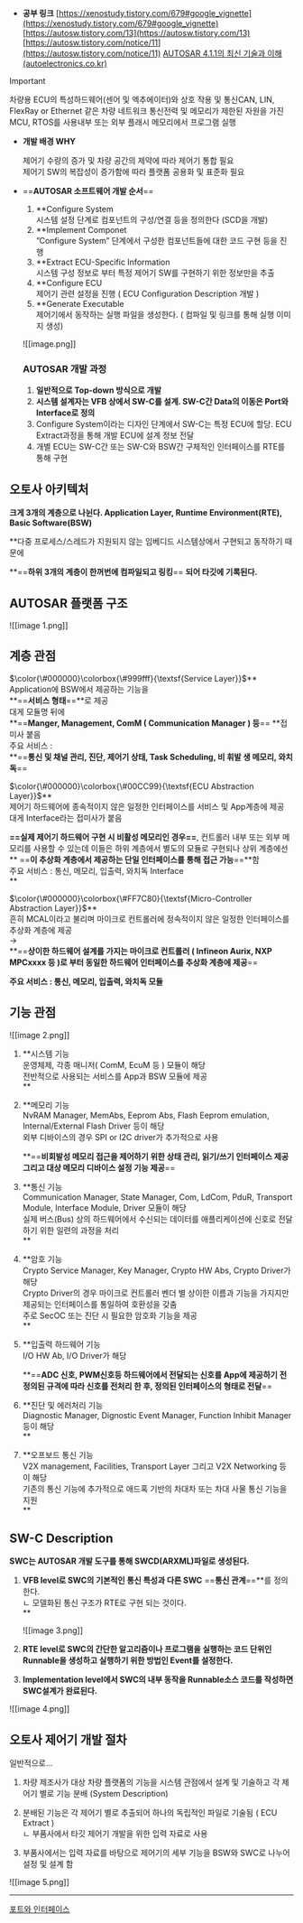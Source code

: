 - **공부 링크**
    [https://xenostudy.tistory.com/679#google_vignette](https://xenostudy.tistory.com/679#google_vignette)
    [https://autosw.tistory.com/13](https://autosw.tistory.com/13)
    [https://autosw.tistory.com/notice/11](https://autosw.tistory.com/notice/11)
    [AUTOSAR 4.1.1의 최신 기술과 이해 (autoelectronics.co.kr)](https://www.autoelectronics.co.kr/article/articleView.asp?idx=1270#:~:text=%E2%91%A4%20PORT%EB%8A%94%20MCU%EC%9D%98%20%EA%B8%B0%EB%B3%B8%EC%84%A4%EC%A0%95%20%EC%9D%B4%ED%9B%84%EC%97%90%20Board%EC%83%81%EC%9D%98%20Pin%EC%9D%84%20%EC%96%B4%EB%96%A4,%EB%B3%80%EA%B2%BD%EC%9D%84%20%EC%9C%84%ED%95%9C%20API%EB%A5%BC%20%EC%83%9D%EC%84%B1%ED%95%A0%20%EA%B2%83%EC%9D%B8%EC%A7%80%EB%A5%BC%20%EC%84%A4%EC%A0%95%ED%95%98%EB%8A%94%20Device%20Driver%EC%9D%B4%EB%8B%A4.)

> [!important]  
> 차량용 ECU의 특성하드웨어(센어 및 엑추에이터)와 상호 작용 및 통신CAN, LIN, FlexRay or Ethernet 같은 차량 네트워크 통신전력 및 메모리가 제한된 자원을 가진 MCU, RTOS를 사용내부 또는 외부 플래시 메모리에서 프로그램 실행  

- **개발 배경 WHY**
    
    제어기 수량의 증가 및 차량 공간의 제약에 따라 제어기 통합 필요  
    제어기 SW의 복잡성이 증가함에 따라 플랫폼 공용화 및 표준화 필요  
    
- ==**AUTOSAR 소프트웨어 개발 순서**==
    
    1. **Configure System  
        시스템 설정 단계로 컴포넌트의 구성/연결 등을 정의한다 (SCD을 개발)  
    2. **Implement Componet  
        ”Configure System” 단계에서 구성한 컴포넌트들에 대한 코드 구현 등을 진행  
    3. **Extract ECU-Specific Information  
        시스템 구성 정보로 부터 특정 제어기 SW를 구현하기 위한 정보만을 추출  
    4. **Configure ECU  
        제어기 관련 설정을 진행 ( ECU Configuration Description 개발 )  
    5. **Generate Executable  
        제어기에서 동작하는 실행 파일을 생성한다. ( 컴파일 및 링크를 통해 실행 이미지 생성)  
    
    ![[image.png]]
    
      
    
    ### AUTOSAR 개발 과정
    
    1. **일반적으로 Top-down 방식으로 개발**
    2. **시스템 설계자는 VFB 상에서 SW-C를 설계. SW-C간 Data의 이동은 Port와 Interface로 정의**
    3. Configure System이라는 디자인 단계에서 SW-C는 특정 ECU에 할당. ECU Extract과정을 통해 개발 ECU에 설계 정보 전달
    4. 개별 ECU는 SW-C간 또는 SW-C와 BSW간 구체적인 인터페이스를 RTE를 통해 구현

## 오토사 아키텍처

**크게 3개의 계층으로 나뉜다. Application Layer, Runtime Environment(RTE), Basic Software(BSW)**

**다중 프로세스/스레드가 지원되지 않는 임베디드 시스템상에서 구현되고 동작하기 때문에  
  
**==**하위 3개의 계층이 한꺼번에 컴파일되고 링킹**== **되어 타깃에 기록된다.**

  

## AUTOSAR 플랫폼 구조

![[image 1.png]]

## 계층 관점

$\color{\#000000}\colorbox{\#999fff}{\textsf{Service Layer}}$﻿**  
Application에 BSW에서 제공하는 기능을  
**==**서비스 형태**==**로 제공  
대게 모듈명 뒤에  
**==**Manger, Management, ComM ( Communication Manager ) 등**== **접미사 붙음  
주요 서비스 :  
**==**통신 및 채널 관리, 진단, 제어기 상태, Task Scheduling, 비 휘발 생 메모리, 와치독**==

$\color{\#000000}\colorbox{\#00CC99}{\textsf{ECU Abstraction Layer}}$﻿**  
제어기 하드웨어에 종속적이지 않은 일정한 인터페이스를 서비스 및 App계층에 제공  
대게 Interface라는 접미사가 붙음  
  
**==**실제 제어기 하드웨어 구현 시 비활성 메모리인 경우**==**, 컨트롤러 내부 또는 외부 메모리를 사용할 수 있는데 이들은 하위 계층에서 별도의 모듈로 구현되나 상위 계층에선** ==**이 추상화 계층에서 제공하는 단일 인터페이스를 통해 접근 가능**==**함  
주요 서비스 : 통신, 메모리, 입출력, 와치독 Interface  
**

$\color{\#000000}\colorbox{\#FF7C80}{\textsf{Micro-Controller Abstraction Layer}}$﻿**  
흔히 MCAL이라고 불리며 마이크로 컨트롤러에 정속적이지 않은 일정한 인터페이스를 추상화 계층에 제공  
→  
**==**상이한 하드웨어 설계를 가지는 마이크로 컨트롤러 ( Infineon Aurix, NXP MPCxxxx 등 )로 부터 동일한 하드웨어 인터페이스를 추상화 계층에 제공**==

**주요 서비스 : 통신, 메모리, 입출력, 와치독 모듈**

  

## 기능 관점

![[image 2.png]]

1. **시스템 기능  
    운영체제, 각종 매니저( ComM, EcuM 등 ) 모듈이 해당  
    전반적으로 사용되는 서비스를 App과 BSW 모듈에 제공  
    **
2. **메모리 기능  
    NvRAM Manager, MemAbs, Eeprom Abs, Flash Eeprom emulation, Internal/External Flash Driver 등이 해당  
    외부 디바이스의 경우 SPI or I2C driver가 추가적으로 사용  
      
    **==**비회발성 메모리 접근을 제어하기 위한 상태 관리, 읽기/쓰기 인터페이스 제공 그리고 대상 메모리 디바이스 설정 기능 제공**==
3. **통신 기능  
    Communication Manager, State Manager, Com, LdCom, PduR, Transport Module, Interface Module, Driver 모듈이 해당  
    실제 버스(Bus) 상의 하드웨어에서 수신되는 데이터를 애플리케이션에 신호로 전달하기 위한 일련의 과정을 처리  
    **
4. **암호 기능  
    Crypto Service Manager, Key Manager, Crypto HW Abs, Crypto Driver가 해당  
    Crypto Driver의 경우 마이크로 컨트롤러 벤더 별 상이한 이름과 기능을 가지지만 제공되는 인터페이스를 통일하여 호환성을 갖춤  
    주로 SecOC 또는 진단 시 필요한 암호화 기능을 제공  
    **
5. **입출력 하드웨어 기능  
    I/O HW Ab, I/O Driver가 해당  
      
    **==**ADC 신호, PWM신호등 하드웨어에서 전달되는 신호를 App에 제공하기 전 정의된 규격에 따라 신호를 전처리 한 후, 정의된 인터페이스의 형태로 전달**==
6. **진단 및 에러처리 기능  
    Diagnostic Manager, Dignostic Event Manager, Function Inhibit Manager등이 해당  
    **
7. **오프보드 통신 기능  
    V2X management, Facilities, Transport Layer 그리고 V2X Networking 등이 해당  
    기존의 통신 기능에 추가적으로 애드혹 기반의 차대차 또는 차대 사물 통신 기능을 지원  
    **

## SW-C Description

**SWC는 AUTOSAR 개발 도구를 통해 SWCD(ARXML)파일로 생성된다.**

1. **VFB level로 SWC의 기본적인 통신 특성과 다른 SWC** ==**통신 관계**==**를 정의한다.  
    ㄴ 모델화된 통신 구조가 RTE로 구현 되는 것이다.  
    **
    
    ![[image 3.png]]
    
2. **RTE level로 SWC의 간단한 알고리즘이나 프로그램을 실행하는 코드 단위인 Runnable을 생성하고 실행하기 위한 방법인 Event를 설정한다.**
3. **Implementation level에서 SWC의 내부 동작을 Runnable소스 코드를 작성하면 SWC설계가 완료된다.**

![[image 4.png]]

  

## 오토사 제어기 개발 절차

일반적으로…

1. 차량 제조사가 대상 차량 플랫폼의 기능을 시스템 관점에서 설계 및 기술하고 각 제어기 별로 기능 분배 (System Description)
2. 분배된 기능은 각 제어기 별로 추출되어 하나의 독립적인 파일로 기술됨 ( ECU Extract )  
    ㄴ 부품사에서 타깃 제어기 개발을 위한 입력 자료로 사용  
    
3. 부품사에서는 입력 자료를 바탕으로 제어기의 세부 기능을 BSW와 SWC로 나누어 설정 및 설계 함

![[image 5.png]]

  

  

---

[포트와 인터페이스](https://www.autosartoday.com/posts/types_of_interfaces_and_ports)